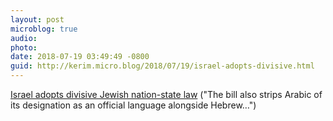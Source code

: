 ```yaml
---
layout: post
microblog: true
audio: 
photo: 
date: 2018-07-19 03:49:49 -0800
guid: http://kerim.micro.blog/2018/07/19/israel-adopts-divisive.html
---
```

[Israel adopts divisive Jewish nation-state law](https://www.reuters.com/article/us-israel-politics-law/israel-adopts-divisive-jewish-nation-state-law-idUSKBN1K901V?utm_source=reddit.com) ("The bill also strips Arabic of its designation as an official language alongside Hebrew…")
